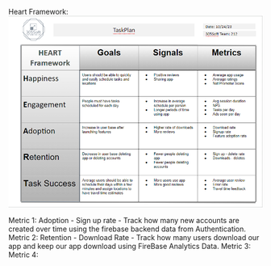 Heart Framework:  
![TaskPlan HeartFramework](/src/TaskPlanHeartFW.png)

Metric 1: Adoption - Sign up rate - Track how many new accounts are created over time using the firebase backend data from Authentication.  
Metric 2: Retention - Download Rate - Track how many users download our app and keep our app download using FireBase Analytics Data.
Metric 3:  
Metric 4:  
